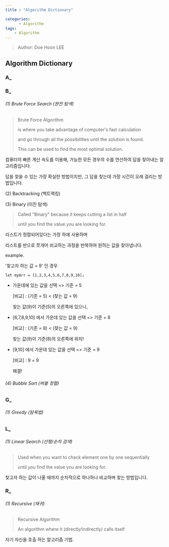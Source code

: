 ```yaml
---
title : "Algorithm Dictionary"

categories:
      - Algorithm
tags:
    - Algorithm
---
```


> Author: Doe Hoon LEE

## Algorithm Dictionary

### **A_**

### **B_**

 ###### (1) Brute Force Search (완전 탐색)

> Brute Force Algorithm
> 
> is where you take advantage of computer's fast calculation
> 
> and go through all the possibilities until the solution is found.
> 
> This can be used to find the most optimal solution.

컴퓨터의 빠른 계산 속도를 이용해, 가능한 모든 경우의 수를 연산하여 답을 찾아내는 알고리즘입니다.

답을 찾을 수 있는 가장 확실한 방법이지만, 그 답을 찾는데 가장 시간이 오래 걸리는 방법입니다.


 (2) Backtracking (백트랙킹)

 (3) Binary (이진 탐색)

> Called "Binary" because it keeps cutting a list in half
> 
> until you find the value you are looking for.

리스트가 정렬되어있다는 가정 하에 사용하며

리스트를 반으로 쪼개어 비교하는 과정을 반복하여 원하는 값을 찾아냅니다.

example.

'찾고자 하는 값 = 9' 인 경우

`let myArr = [1,2,3,4,5,6,7,8,9,10];`

 - 가운데에 있는 값을 선택 => 기준 = 5

    [비교] : (기준 = 5) < (찾는 값 = 9)

    찾는 값(9)이 기준(5)의 오른쪽에 있으니,

 - [6,7,8,9,10] 에서 가운데 있는 값을 선택 => 기준 = 8 

    [비교] : (기준 = 8) < (찾는 값 = 9)

    찾는 값(9)이 기준(8)의 오른쪽에 위치!

 - [9,10] 에서 가운데 있는 값을 선택 => 기준 = 9

    [비교] : 9 = 9

    해결!


 ###### (4) Bubble Sort (버블 정렬)

### **G_**

 ###### (1) Greedy (탐욕법)

### **L_**

 ###### (1) Linear Search (선형/순차 검색)

> 
> Used when you want to check element one by one sequentially
>
> until you find the value you are looking for.
> 

찾고자 하는 값이 나올 때까지 순차적으로 하나하나 비교하며 찾는 방법입니다.

### **R_**

 ###### (1) Recursive (재귀)

> Recursive Algorithm
> 
> An algorithm where it (directly/indirectly) calls itself

자기 자신을 호출 하는 알고리즘 기법.